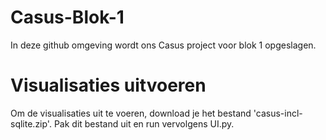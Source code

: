 # Casus-Blok-1

In deze github omgeving wordt ons Casus project voor blok 1 opgeslagen. 

# Visualisaties uitvoeren

Om de visualisaties uit te voeren, download je het bestand 'casus-incl-sqlite.zip'. Pak dit bestand uit en run vervolgens UI.py.
